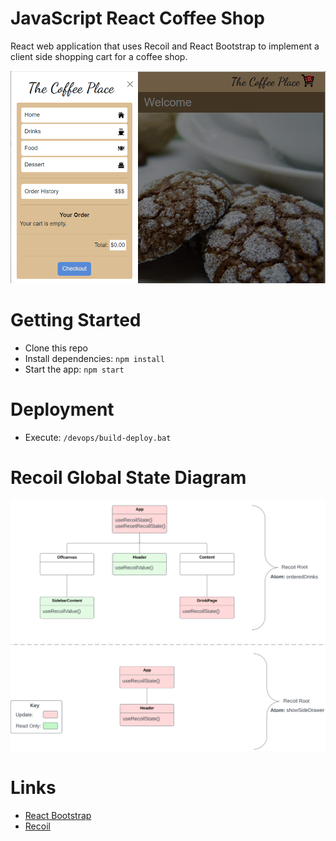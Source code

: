 # JavaScript React Coffee Shop
React web application that uses Recoil and React Bootstrap to implement a client side shopping cart for a coffee shop.

![](./docs/screen-shot.png)

# Getting Started
- Clone this repo
- Install dependencies: `npm install`
- Start the app: `npm start`

# Deployment
- Execute: `/devops/build-deploy.bat`

# Recoil Global State Diagram 
![](./docs/global-state-diagram.png)

# Links
- [React Bootstrap](https://react-bootstrap.github.io/getting-started/introduction/)
- [Recoil](https://recoiljs.org/docs/introduction/installation)
